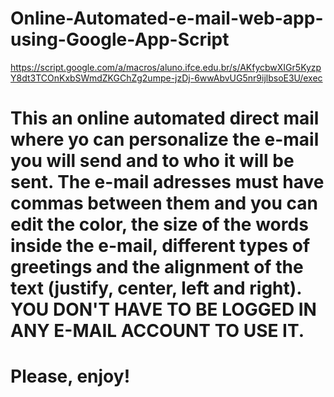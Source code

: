# Online-Automated-e-mail-web-app-using-Google-App-Script
https://script.google.com/a/macros/aluno.ifce.edu.br/s/AKfycbwXIGr5KyzpY8dt3TCOnKxbSWmdZKGChZg2umpe-jzDj-6wwAbvUG5nr9ijlbsoE3U/exec
# This an online automated direct mail where yo can personalize the e-mail you will send and to who it will be sent. The e-mail adresses must have commas between them and you can edit the color, the size of the words inside the e-mail, different types of greetings and the alignment of the text (justify, center, left and right). YOU DON'T HAVE TO BE LOGGED IN ANY E-MAIL ACCOUNT TO USE IT. 
# Please, enjoy!
